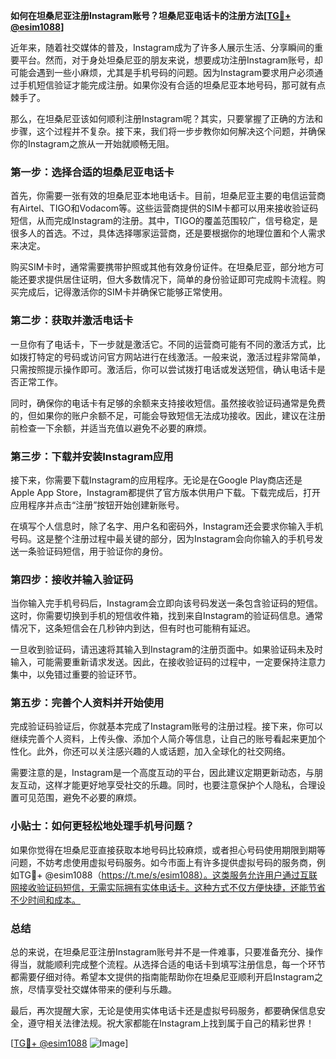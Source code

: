 **如何在坦桑尼亚注册Instagram账号？坦桑尼亚电话卡的注册方法[[TG💪+ @esim1088](https://t.me/s/esim1088)]**

近年来，随着社交媒体的普及，Instagram成为了许多人展示生活、分享瞬间的重要平台。然而，对于身处坦桑尼亚的朋友来说，想要成功注册Instagram账号，却可能会遇到一些小麻烦，尤其是手机号码的问题。因为Instagram要求用户必须通过手机短信验证才能完成注册。如果你没有合适的坦桑尼亚本地号码，那可就有点棘手了。

那么，在坦桑尼亚该如何顺利注册Instagram呢？其实，只要掌握了正确的方法和步骤，这个过程并不复杂。接下来，我们将一步步教你如何解决这个问题，并确保你的Instagram之旅从一开始就顺畅无阻。

### 第一步：选择合适的坦桑尼亚电话卡

首先，你需要一张有效的坦桑尼亚本地电话卡。目前，坦桑尼亚主要的电信运营商有Airtel、TIGO和Vodacom等。这些运营商提供的SIM卡都可以用来接收验证码短信，从而完成Instagram的注册。其中，TIGO的覆盖范围较广，信号稳定，是很多人的首选。不过，具体选择哪家运营商，还是要根据你的地理位置和个人需求来决定。

购买SIM卡时，通常需要携带护照或其他有效身份证件。在坦桑尼亚，部分地方可能还要求提供居住证明，但大多数情况下，简单的身份验证即可完成购卡流程。购买完成后，记得激活你的SIM卡并确保它能够正常使用。

### 第二步：获取并激活电话卡

一旦你有了电话卡，下一步就是激活它。不同的运营商可能有不同的激活方式，比如拨打特定的号码或访问官方网站进行在线激活。一般来说，激活过程非常简单，只需按照提示操作即可。激活后，你可以尝试拨打电话或发送短信，确认电话卡是否正常工作。

同时，确保你的电话卡有足够的余额来支持接收短信。虽然接收验证码通常是免费的，但如果你的账户余额不足，可能会导致短信无法成功接收。因此，建议在注册前检查一下余额，并适当充值以避免不必要的麻烦。

### 第三步：下载并安装Instagram应用

接下来，你需要下载Instagram的应用程序。无论是在Google Play商店还是Apple App Store，Instagram都提供了官方版本供用户下载。下载完成后，打开应用程序并点击“注册”按钮开始创建新账号。

在填写个人信息时，除了名字、用户名和密码外，Instagram还会要求你输入手机号码。这是整个注册过程中最关键的部分，因为Instagram会向你输入的手机号发送一条验证码短信，用于验证你的身份。

### 第四步：接收并输入验证码

当你输入完手机号码后，Instagram会立即向该号码发送一条包含验证码的短信。这时，你需要切换到手机的短信收件箱，找到来自Instagram的验证码信息。通常情况下，这条短信会在几秒钟内到达，但有时也可能稍有延迟。

一旦收到验证码，请迅速将其输入到Instagram的注册页面中。如果验证码未及时输入，可能需要重新请求发送。因此，在接收验证码的过程中，一定要保持注意力集中，以免错过重要的验证环节。

### 第五步：完善个人资料并开始使用

完成验证码验证后，你就基本完成了Instagram账号的注册过程。接下来，你可以继续完善个人资料，上传头像、添加个人简介等信息，让自己的账号看起来更加个性化。此外，你还可以关注感兴趣的人或话题，加入全球化的社交网络。

需要注意的是，Instagram是一个高度互动的平台，因此建议定期更新动态，与朋友互动，这样才能更好地享受社交的乐趣。同时，也要注意保护个人隐私，合理设置可见范围，避免不必要的麻烦。

### 小贴士：如何更轻松地处理手机号问题？

如果你觉得在坦桑尼亚直接获取本地号码比较麻烦，或者担心号码使用期限到期等问题，不妨考虑使用虚拟号码服务。如今市面上有许多提供虚拟号码的服务商，例如TG💪+ @esim1088（https://t.me/s/esim1088）。这类服务允许用户通过互联网接收验证码短信，无需实际拥有实体电话卡。这种方式不仅方便快捷，还能节省不少时间和成本。

### 总结

总的来说，在坦桑尼亚注册Instagram账号并不是一件难事，只要准备充分、操作得当，就能顺利完成整个流程。从选择合适的电话卡到填写注册信息，每一个环节都需要仔细对待。希望本文提供的指南能帮助你在坦桑尼亚顺利开启Instagram之旅，尽情享受社交媒体带来的便利与乐趣。

最后，再次提醒大家，无论是使用实体电话卡还是虚拟号码服务，都要确保信息安全，遵守相关法律法规。祝大家都能在Instagram上找到属于自己的精彩世界！

[[TG💪+ @esim1088](https://t.me/s/esim1088) ![Image](https://i.postimg.cc/4NQfJmqS/Snipaste-2025-05-13-00-14-12.png)]